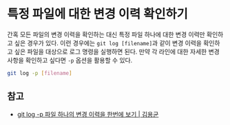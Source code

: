 # 특정 파일에 대한 변경 이력 확인하기

간혹 모든 파일의 변경 이력을 확인하는 대신 특정 파일 하나에 대한 변경 이력만 확인하고 싶은 경우가 있다. 이런 경우에는 `git log [filename]`과 같이 변경 이력을 확인하고 싶은 파일을 대상으로 로그 명령을 실행하면 된다. 만약 각 라인에 대한 자세한 변경사항을 확인하고 싶다면 `-p` 옵션을 활용할 수 있다.

```bash
git log -p [filename]
```

## 참고

* [git log -p 파일 하나의 변경 이력을 한번에 보기 | 김용균](https://edykim.com/ko/post/git-log-p-view-a-single-change-history-of-a-file/)
